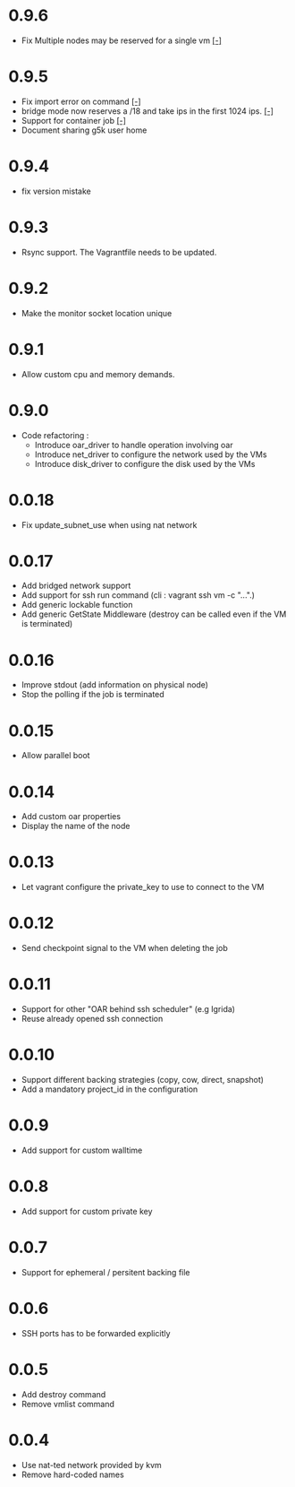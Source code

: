 # 0.9.6

  * Fix Multiple nodes may be reserved for a single vm 
  [[-]](https://github.com/msimonin/vagrant-g5k/commit/c90d61ed7cdcf90dd5c903736c5153168e35a1f0)

# 0.9.5

  * Fix import error on command 
  [[-]](https://github.com/msimonin/vagrant-g5k/commit/d5b69cc48c2e38de0895498c7bf1dfe7df2fa96c)
  * bridge mode now reserves a /18 and take ips in the first 1024 ips. 
  [[-]](https://github.com/msimonin/vagrant-g5k/commit/9d7511e030cae63c6496c7c96fb713c6347dbadd)
  * Support for container job
  [[-]](https://github.com/msimonin/vagrant-g5k/commit/cf30db9324a2a5dc29b96f43372786b4c7843e53)
  * Document sharing g5k user home

# 0.9.4

  * fix version mistake 

# 0.9.3 

  * Rsync support. The Vagrantfile needs to be updated.

# 0.9.2

  * Make the monitor socket location unique

# 0.9.1

  * Allow custom cpu and memory demands.

# 0.9.0

  * Code refactoring :
    * Introduce oar_driver to handle operation involving oar
    * Introduce net_driver to configure the network used by the VMs
    * Introduce disk_driver to configure the disk used by the VMs

# 0.0.18

  * Fix update_subnet_use when using nat network

# 0.0.17

  * Add bridged network support
  * Add support for ssh run command (cli : vagrant ssh vm -c "...".)
  * Add generic lockable function
  * Add generic GetState Middleware (destroy can be called even if the VM is
  terminated)

# 0.0.16

  * Improve stdout (add information on physical node)
  * Stop the polling if the job is terminated

# 0.0.15

  * Allow parallel boot

# 0.0.14

  * Add custom oar properties
  * Display the name of the node

# 0.0.13

  * Let vagrant configure the private_key to use to connect to the VM

# 0.0.12

  * Send checkpoint signal to the VM when deleting the job

# 0.0.11

  * Support for other "OAR behind ssh scheduler" (e.g Igrida)
  * Reuse already opened ssh connection

# 0.0.10

  * Support different backing strategies (copy, cow, direct, snapshot)
  * Add a mandatory project_id in the configuration

# 0.0.9

  * Add support for custom walltime

# 0.0.8

  * Add support for custom private key

# 0.0.7

  * Support for ephemeral / persitent backing file

# 0.0.6

  * SSH ports has to be forwarded explicitly

# 0.0.5

  * Add destroy command
  * Remove vmlist command

# 0.0.4

  * Use nat-ted network provided by kvm
  * Remove hard-coded names

